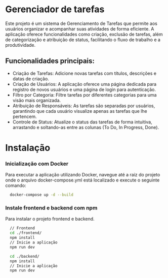 
# Gerenciador de tarefas

Este projeto é um sistema de Gerenciamento de Tarefas que permite aos usuários organizar e acompanhar suas atividades de forma eficiente. A aplicação oferece funcionalidades como criação, exclusão de tarefas, além de categorização e atribuição de status, facilitando o fluxo de trabalho e a produtividade.

## Funcionalidades principais:

 - Criação de Tarefas: Adicione novas tarefas com títulos, descrições e datas de criação.
 - Criação de Usuários: A aplicação oferece uma página dedicada para registro de novos usuários e uma página de login para autenticação.
 - Filtro por Categoria: Filtre tarefas por diferentes categorias para uma visão mais organizada.
 - Atribuição de Responsáveis: As tarefas são separadas por usuários, garantindo que cada usuário visualize apenas as tarefas que lhe pertencem.
 - Controle de Status: Atualize o status das tarefas de forma intuitiva, arrastando e soltando-as entre as colunas (To Do, In Progress, Done).

# Instalação

### Inicialização com Docker
  Para executar a aplicação utilizando Docker, navegue até a raiz do projeto onde o arquivo docker-compose.yml está localizado e execute o seguinte comando:
```bash
  docker-compose up -d --build 
```

### Instale frontend e backend com npm
  Para instalar o projeto frontend e backend.

```bash
  // Frontend
  cd ./frontend/
  npm install
  // Inicie a aplicação
  npm run dev
```
```bash
  cd ./backend/
  npm install
  // Inicie a aplicação
  npm run dev
```
